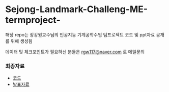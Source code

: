 # Sejong-Landmark-Challeng-ME-termproject-
해당 repo는 장강원교수님의 인공지능 기계공학수업 텀프로젝트 코드 및 ppt자료 공개를 위해 생성됨

데이터 및 체크포인트가 필요하신 분들은
rgw117@naver.com 로 메일문의
### 최종자료
- [코드](https://github.com/rgw117/Sejong-Landmark-Challeng-ME-termproject-/blob/main/%EC%9D%B8%EA%B3%B5%EC%A7%80%EB%8A%A5%ED%85%80%ED%94%84%EB%A1%9C%EC%A0%9D%ED%8A%B84%EC%A1%B0%EC%B5%9C%EC%A2%85.ipynb)
- [발표자료](https://github.com/rgw117/Sejong-Landmark-Challeng-ME-termproject-/blob/main/%ED%85%80%ED%94%8CPPT_%EC%B5%9C%EC%A2%85.pptx)

